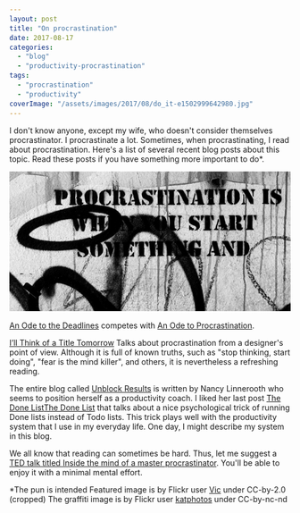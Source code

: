 ```yaml
---
layout: post
title: "On procrastination"
date: 2017-08-17
categories: 
  - "blog"
  - "productivity-procrastination"
tags: 
  - "procrastination"
  - "productivity"
coverImage: "/assets/images/2017/08/do_it-e1502999642980.jpg"
---
```


I don't know anyone, except my wife, who doesn't consider themselves procrastinator. I procrastinate a lot. Sometimes, when procrastinating,  I read about procrastination. Here's a list of several recent blog posts about this topic. Read these posts if you have something more important to do\*.

![procrastination_quote](/assets/images/2017/08/procrastination_quote.jpg)

 [An Ode to the Deadlines](https://theturquoiseink.com/2017/08/16/an-ode-to-the-deadlines/) competes with [An Ode to Procrastination](https://terminallyunique.me/2017/08/13/an-ode-to-procrastination/).

[I’ll Think of a Title Tomorrow](https://agencyof0ne.wordpress.com/2017/08/14/ill-think-of-a-title-tomorrow-a-designers-guide-to-procrastination/) Talks about procrastination from a designer's point of view. Although it is full of known truths, such as "stop thinking, start doing", "fear is the mind killer", and others, it is nevertheless a refreshing reading.

The entire blog called [Unblock Results](https://unblockresults.com/blog/) is written by Nancy Linnerooth who seems to position herself as a productivity coach. I liked her last post [The Done List](https://unblockresults.com/2017/08/16/the-done-list/)[The Done List](https://unblockresults.com/2017/08/16/the-done-list/) that talks about a nice psychological trick of running Done lists instead of Todo lists. This trick plays well with the productivity system that I use in my everyday life. One day, I might describe my system in this blog.

We all know that reading can sometimes be hard. Thus, let me suggest a [TED talk titled Inside the mind of a master procrastinator](https://www.youtube.com/watch?v=arj7oStGLkU). You'll be able to enjoy it with a minimal mental effort.

\*The pun is intended Featured image is by Flickr user [Vic](https://www.flickr.com/photos/59632563@N04/6261230701/in/photolist-axhrKt-ogbPd3-UspQD5-65i1aY-e4ASKY-9U8dn2-4ARM4H-e4j2oa-7VdEbB-dHA1vm-6equ45-5QZs7K-eDrjSe-NtTMp-DgM1F-4YbxEh-6fqdkb-8FM8FK-bcXs6-7fVc7E-Jk9np-6TG9c3-dZwtq-87xddG-9hTtdv-7mYmod-6VH8W-8iXSBq-7K4T7-8y6MiH-bm3Q77-dpoPf-4bmKr1-6br7Ew-3LiLuw-tfARD-5ETobB-6nE1Ye-CC6TN-sc4Hu1-6nE2Kr-dCqRxE-aSZs1X-4cmtnk-9MCt3-dZDnKD-2mw857-3B4ksQ-q6hYAG-9MCsv) under CC-by-2.0 (cropped) The graffiti image is by Flickr user [katphotos](https://www.flickr.com/photos/katphotos/10004574893/in/photolist-gf54yz-nbCydf-YuG8q-b72j5B-UmBw-RGdoY-p2Bwq2-p7tzn-6JZ11M-4mg6vx-9bwvsv-8Xz197-aAJ44v-7HcKn7-4PUQ8r-da2xvi-6vdmZs-TP18tF-TP18CZ-FhyvA-D7DJc-47G938-89LHCA-7WFff3-2eJQ52-9U2cmy-edexMi-7KzTm-sufR7-48TiMX-d9XEXh-62ko8z-6PBme-amGsdf-5Kcxt8-9tDq37-2brZG9-4E8fvL-4WcMX3-4E3WVc-4c4heB-aC72JC-8pq1RF-cLf2cC-e5kiXN-57FkLm-9kn2cQ-d9Y3BR-5ojEVM-iPmVrL) under CC-by-nc\-nd
